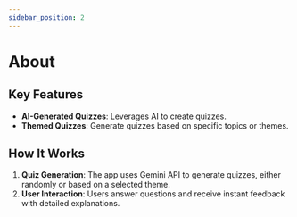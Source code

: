 ```yaml
---
sidebar_position: 2
---
```


# About

## Key Features

- **AI-Generated Quizzes**: Leverages AI to create quizzes.
- **Themed Quizzes**: Generate quizzes based on specific topics or themes.

## How It Works

1. **Quiz Generation**: The app uses Gemini API to generate quizzes, either randomly or based on a selected theme.
2. **User Interaction**: Users answer questions and receive instant feedback with detailed explanations.